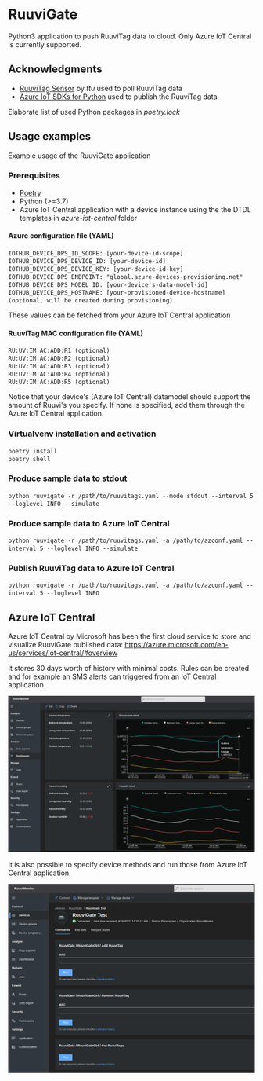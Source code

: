 # RuuviGate
Python3 application to push RuuviTag data to cloud. Only Azure IoT Central is currently supported.

## Acknowledgments
* [RuuviTag Sensor](https://github.com/ttu/ruuvitag-sensor) by _ttu_ used to poll RuuviTag data
* [Azure IoT SDKs for Python](https://github.com/Azure/azure-iot-sdk-python) used to publish the RuuviTag data

Elaborate list of used Python packages in _poetry.lock_

## Usage examples
Example usage of the RuuviGate application

### Prerequisites
* [Poetry](https://python-poetry.org/)
* Python (>=3.7)
* Azure IoT Central application with a device instance using the the DTDL templates in _azure-iot-central_ folder 

#### Azure configuration file (YAML)
```
IOTHUB_DEVICE_DPS_ID_SCOPE: [your-device-id-scope]
IOTHUB_DEVICE_DPS_DEVICE_ID: [your-device-id]
IOTHUB_DEVICE_DPS_DEVICE_KEY: [your-device-id-key]
IOTHUB_DEVICE_DPS_ENDPOINT: "global.azure-devices-provisioning.net"
IOTHUB_DEVICE_DPS_MODEL_ID: [your-device's-data-model-id]
IOTHUB_DEVICE_DPS_HOSTNAME: [your-provisioned-device-hostname] (optional, will be created during provisioning)
```

These values can be fetched from your Azure IoT Central application

#### RuuviTag MAC configuration file (YAML)
```
RU:UV:IM:AC:ADD:R1 (optional)
RU:UV:IM:AC:ADD:R2 (optional)
RU:UV:IM:AC:ADD:R3 (optional)
RU:UV:IM:AC:ADD:R4 (optional)
RU:UV:IM:AC:ADD:R5 (optional)
```
Notice that your device's (Azure IoT Central) datamodel should support the amount of Ruuvi's you specify. If none is specified, add them through the Azure IoT Central application.

### Virtualvenv installation and activation
```
poetry install
poetry shell
```

### Produce sample data to stdout
```
python ruuvigate -r /path/to/ruuvitags.yaml --mode stdout --interval 5 --loglevel INFO --simulate
```

### Produce sample data to Azure IoT Central
```
python ruuvigate -r /path/to/ruuvitags.yaml -a /path/to/azconf.yaml --interval 5 --loglevel INFO --simulate
```

### Publish RuuviTag data to Azure IoT Central
```
python ruuvigate -r /path/to/ruuvitags.yaml -a /path/to/azconf.yaml --interval 5 --loglevel INFO
```

## Azure IoT Central
Azure IoT Central by Microsoft has been the first cloud service to store and visualize RuuviGate published data:
https://azure.microsoft.com/en-us/services/iot-central/#overview

It stores 30 days worth of history with minimal costs. Rules can be created and for example an SMS alerts can triggered from an IoT Central application.

![Alt text](azure-iot-central/dashboard.png?raw=true "Azure IoT Central Dashboard")

It is also possible to specify device methods and run those from Azure IoT Central application.

![Alt text](azure-iot-central/device-methods.png?raw=true "Azure IoT Central Dashboard")
